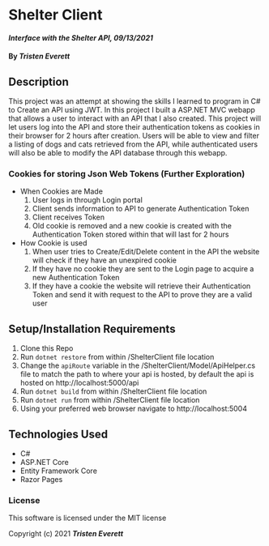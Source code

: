 # Shelter Client

#### _Interface with the Shelter API, 09/13/2021_

#### By _**Tristen Everett**_

## Description

This project was an attempt at showing the skills I learned to program in C# to Create an API using JWT. In this project I built a ASP.NET MVC webapp that allows a user to interact with an API that I also created. This project will let users log into the API and store their authentication tokens as cookies in their browser for 2 hours after creation. Users will be able to view and filter a listing of dogs and cats retrieved from the API, while authenticated users will also be able to modify the API database through this webapp.

### Cookies for storing Json Web Tokens (Further Exploration)

* When Cookies are Made
  1. User logs in through Login portal
  2. Client sends information to API to generate Authentication Token
  3. Client receives Token
  4. Old cookie is removed and a new cookie is created with the Authentication Token stored within that will last for 2 hours
* How Cookie is used
  1. When user tries to Create/Edit/Delete content in the API the website will check if they have an unexpired cookie
  2. If they have no cookie they are sent to the Login page to acquire a new Authentication Token
  3. If they have a cookie the website will retrieve their Authentication Token and send it with request to the API to prove they are a valid user

## Setup/Installation Requirements

1. Clone this Repo
2. Run `dotnet restore` from within /ShelterClient file location
3. Change the `apiRoute` variable in the /ShelterClient/Model/ApiHelper.cs file to match the path to where your api is hosted, by default the api is hosted on http://localhost:5000/api
4. Run `dotnet build` from within /ShelterClient file location
5. Run `dotnet run` from within /ShelterClient file location
6. Using your preferred web browser navigate to http://localhost:5004

## Technologies Used

* C#
* ASP.NET Core
* Entity Framework Core
* Razor Pages

### License

This software is licensed under the MIT license

Copyright (c) 2021 **_Tristen Everett_**